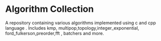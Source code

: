 # Algorithm Collection
A repository containing various algorithms implemented using c and cpp language . Includes kmp, multipop,topology,integer_exponential, ford_fulkerson,preorder,fft , batchers and more.
